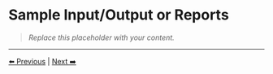 # Sample Input/Output or Reports

> _Replace this placeholder with your content._



---
[⬅️ Previous](../08-appendices/evaluation-tools.md) | [Next ➡️](../08-appendices/user-guide.md)
